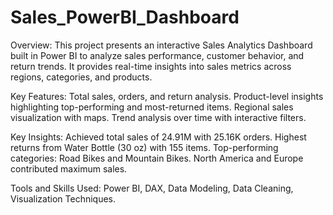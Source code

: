 # Sales_PowerBI_Dashboard
Overview:
This project presents an interactive Sales Analytics Dashboard built in Power BI to analyze sales performance, customer behavior, and return trends. It provides real-time insights into sales metrics across regions, categories, and products.

Key Features:
Total sales, orders, and return analysis.
Product-level insights highlighting top-performing and most-returned items.
Regional sales visualization with maps.
Trend analysis over time with interactive filters.

Key Insights:
Achieved total sales of 24.91M with 25.16K orders.
Highest returns from Water Bottle (30 oz) with 155 items.
Top-performing categories: Road Bikes and Mountain Bikes.
North America and Europe contributed maximum sales.

Tools and Skills Used:
Power BI, DAX, Data Modeling, Data Cleaning, Visualization Techniques.
